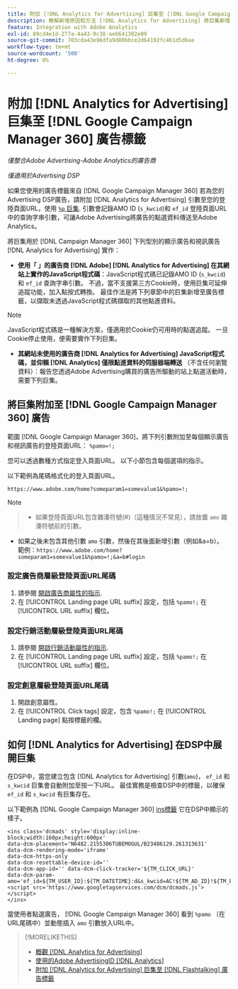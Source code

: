 ```yaml
---
title: 附加 [!DNL Analytics for Advertising] 巨集至 [!DNL Google Campaign Manager 360] 廣告標籤
description: 瞭解新增原因和方法 [!DNL Analytics for Advertising] 將巨集新增至 [!DNL Google Campaign Manager 360] 廣告標籤
feature: Integration with Adobe Analytics
exl-id: 89cd4e1d-277a-4a43-9c38-ae6641302e09
source-git-commit: 703cda43e96dfa9d80bbce2d64192fc461d5dbae
workflow-type: tm+mt
source-wordcount: '500'
ht-degree: 0%

---
```


# 附加 [!DNL Analytics for Advertising] 巨集至 [!DNL Google Campaign Manager 360] 廣告標籤

*僅整合Adobe Advertising-Adobe Analytics的廣告商*

*僅適用於Advertising DSP*

如果您使用的廣告標籤來自 [!DNL Google Campaign Manager 360] 若為您的Advertising DSP廣告，請附加 [!DNL Analytics for Advertising] 引數至您的登陸頁面URL，使用 [`%p` 巨集](https://support.google.com/campaignmanager/table/6096962). 引數會記錄AMO ID (`s_kwcid`)和 `ef_id` 登陸頁面URL中的查詢字串引數，可讓Adobe Advertising將廣告的點選資料傳送至Adobe Analytics。

將巨集用於 [!DNL Campaign Manager 360] 下列型別的顯示廣告和視訊廣告 [!DNL Analytics for Advertising] 實作：

* **使用「 」的廣告商 [!DNL Adobe] [!DNL Analytics for Advertising] 在其網站上實作的JavaScript程式碼**：JavaScript程式碼已記錄AMO ID (`s_kwcid`)和 `ef_id` 查詢字串引數。 不過，當不支援第三方Cookie時，使用巨集可延伸追蹤功能，加入點按式轉換。 最佳作法是將下列章節中的巨集新增至廣告標籤，以擷取未透過JavaScript程式碼擷取的其他點進資料。

>[!NOTE]
>
>JavaScript程式碼是一種解決方案，僅適用於Cookie仍可用時的點選追蹤。 一旦Cookie停止使用，便需要實作下列巨集。

* **其網站未使用的廣告商 [!DNL Analytics for Advertising] JavaScript程式碼，並仰賴 [!DNL Analytics] 僅限點進資料的伺服器端轉送** （不含任何瀏覽資料）：報告您透過Adobe Advertising購買的廣告所驅動的站上點選活動時，需要下列巨集。

## 將巨集附加至 [!DNL Google Campaign Manager 360] 廣告

範圍 [!DNL Google Campaign Manager 360]，將下列引數附加至每個顯示廣告和視訊廣告的登陸頁面URL： `%pamo=!;`

您可以透過數種方式指定登入頁面URL。 以下小節包含每個選項的指示。

以下範例為尾碼格式化的登入頁面URL。

```
https://www.adobe.com/home?someparam1=somevalue1&%pamo=!;
```

>[!NOTE]
>
>>* 如果登陸頁面URL包含雜湊符號(#)（這種情況不常見），請放置 `amo` 雜湊符號前的引數。
>* 如果之後未包含其他引數 `amo` 引數，然後在其後面新增引數（例如&amp;a=b）。 範例：`https://www.adobe.com/home?someparam1=somevalue1&%pamo=!;&a=b#login`

### 設定廣告商層級登陸頁面URL尾碼

1. 請參閱 [開啟廣告商屬性的指示](https://support.google.com/campaignmanager/answer/2829344).
1. 在 [!UICONTROL Landing page URL suffix] 設定，包括 `%pamo!;` 在 [!UICONTROL URL suffix] 欄位。

### 設定行銷活動層級登陸頁面URL尾碼

1. 請參閱 [開啟行銷活動屬性的指示](https://support.google.com/campaignmanager/answer/2838056#set).
1. 在 [!UICONTROL Landing page URL suffix] 設定，包括 `%pamo!;` 在 [!UICONTROL URL suffix] 欄位。

### 設定創意層級登陸頁面URL尾碼

1. 開啟創意屬性。
1. 在 [!UICONTROL Click tags] 設定，包含 `%pamo!;` 在 [!UICONTROL Landing page] 點按標籤的欄。

## 如何 [!DNL Analytics for Advertising] 在DSP中展開巨集

在DSP中，當您建立包含 [!DNL Analytics for Advertising] 引數(`amo`)， `ef_id` 和 `s_kwcid` 巨集會自動附加至按一下URL。 最佳實務是檢查DSP中的標籤，以確保 `ef_id` 和 `s_kwcid` 有巨集存在。

以下範例為 [!DNL Google Campaign Manager 360] [ins標籤](https://support.google.com/campaignmanager/answer/6080468) 它在DSP中顯示的樣子。

```
<ins class='dcmads' style='display:inline-block;width:160px;height:600px'
data-dcm-placement='N6482.2155306TUBEMOGUL/B23486129.261313631'
data-dcm-rendering-mode='iframe'
data-dcm-https-only
data-dcm-resettable-device-id=''
data-dcm-app-id='' data-dcm-click-tracker='${TM_CLICK_URL}'
data-dcm-param-amo='ef_id=${TM_USER_ID}:${TM_DATETIME}:d&s_kwcid=AC!${TM_AD_ID}!${TM_PLACEMENT_ID}'>
<script src='https://www.googletagservices.com/dcm/dcmads.js'></script>
</ins>
```

當使用者點選廣告， [!DNL Google Campaign Manager 360] 看到 `%pamo` （在URL尾碼中）並動態插入 `amo` 引數放入URL中。

>[!MORELIKETHIS]
>
>* [概觀 [!DNL Analytics for Advertising]](overview.md)
>* [使用的Adobe AdvertisingID [!DNL Analytics]](/help/integrations/analytics/ids.md)
>* [附加 [!DNL Analytics for Advertising] 巨集至 [!DNL Flashtalking] 廣告標籤](macros-flashtalking.md)
